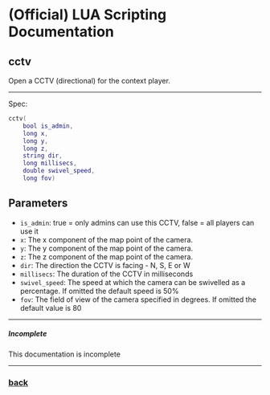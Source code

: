 
# (Official) LUA Scripting Documentation

## cctv

Open a CCTV (directional) for the context player.

___

Spec:

```lua
cctv(
	bool is_admin,
	long x,
	long y,
	long z,
	string dir,
	long millisecs,
	double swivel_speed,
	long fov)
```

## Parameters

- `is_admin`: true = only admins can use this CCTV, false = all players can use it
- `x`: The x component of the map point of the camera.
- `y`: The y component of the map point of the camera.
- `z`: The z component of the map point of the camera.
- `dir`: The direction the CCTV is facing - N, S, E or W
- `millisecs`: The duration of the CCTV in milliseconds
- `swivel_speed`: The speed at which the camera can be swivelled as a percentage. If omitted the default speed is 50%
- `fov`: The field of view of the camera specified in degrees. If omitted the default value is 80

___

##### Incomplete

This documentation is incomplete

___

### [back](../other)
